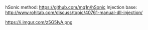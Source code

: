 hSonic method: https://github.com/mq1n/hSonic
Injection base: http://www.rohitab.com/discuss/topic/40761-manual-dll-injection/

https://i.imgur.com/z5G5IvA.png